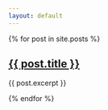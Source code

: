 ```yaml
---
layout: default
---
```


{% for post in site.posts %}
<h2><a href="{{ post.url | relative_url }}">{{ post.title }}</a></h2>
  <p>{{ post.excerpt }}</p>
{% endfor %}